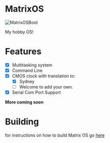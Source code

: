 MatrixOS
========
![MatrixOSBoot](https://raw.githubusercontent.com/teenHack42/MatrixOS/master/docs/MatrixOSBootv1.2.2.png)

My hobby OS!

Features
========

- [x] Multitasking system
- [x] Command Line
- [x] CMOS clock with translation to: 
  - [x] Sydney
  - [ ] Welcome to add your own.
- [x] Serial Com Port Support

**More coming soon**

Building
========
for instructions on how to build Matrix OS go [here](https://github.com/teenHack42/MatrixOS/wiki/Build)
